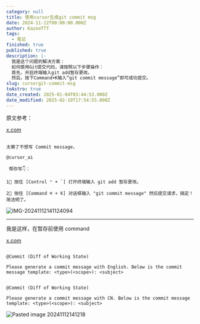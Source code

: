 ```yaml
---
category: null
title: 使用cursor生成git commit msg
date: 2024-11-12T00:00:00.000Z
author: KazooTTT
tags:
  - 笔记
finished: true
published: true
description: |-
  我是这个问题的解决方案：
  如何使用Git提交代码，请按照以下步骤操作：
  首先，开启终端输入git add暂存更改。
  然后，按下Command+K输入“git commit message”即可成功提交。
slug: cursorgit-commit-msg
toAstro: true
date_created: 2025-01-04T03:44:53.000Z
date_modified: 2025-02-19T17:54:55.000Z
---
```


原文参考：

[x.com](<https://x.com/0xinhua_zh/status/1855650777110630471>)

```

太懒了不想写 Commit message，

@cursor_ai

 帮你写👇：

1⃣ 按住 [Control ⌃ + `] 打开终端输入 git add 暂存更改。

2⃣ 按住 [Command ⌘ + K] 对话框输入 "git commit message" 然后提交请求，搞定！简洁明了。

```

![IMG-20241112141124094](<https://pictures.kazoottt.top/2024/11/20241112-5ddd01234e9ab24764328e01034144e8.png>)

---

我是这样，在暂存前使用 command

[x.com](<https://x.com/FaiChou_zh/status/1855775123271459192>)

```

@Commit (Diff of Working State) 

Please generate a commit message with English. Below is the commit message template: <type>(<scope>): <subject>

```

```

@Commit (Diff of Working State) 

Please generate a commit message with CN. Below is the commit message template: <type>(<scope>): <subject>

```

![Pasted image 20241112141218](<https://pictures.kazoottt.top/2024/11/20241112-906ab65b44b91d7ef7b240ddd76167f9.png>)
